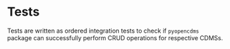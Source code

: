 # Tests

Tests are written as ordered integration tests to check if `pyopencdms` package can successfully perform CRUD operations for respective CDMSs.
